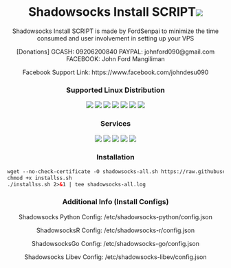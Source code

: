 
<h1 align="center">Shadowsocks Install SCRIPT<img src="https://img.shields.io/badge/Version-3.0-blue.svg"></h1>

<p align="center">Shadowsocks Install SCRIPT is made by FordSenpai to minimize the time consumed and user involvement in setting up your VPS</p>
<p align="center">[Donations] GCASH: 09206200840 PAYPAL: johnford090@gmail.com FACEBOOK: John Ford Mangiliman</p>
<p align="center">Facebook Support Link: https://www.facebook.com/johndesu090</p>

<h3 align="center">Supported Linux Distribution</h3>
<p align="center">
  <a><img src="https://img.shields.io/badge/Support-Ubuntu14-red.svg"></a>
  <a><img src="https://img.shields.io/badge/Support-Ubuntu16-red.svg"></a>
  <a><img src="https://img.shields.io/badge/Support-Ubuntu18-red.svg"></a>
  <a><img src="https://img.shields.io/badge/Support-Debian8-red.svg"></a>
  <a><img src="https://img.shields.io/badge/Support-Debian9-red.svg"></a>
  <a><img src="https://img.shields.io/badge/Support-CentOS6-red.svg"></a>
  <a><img src="https://img.shields.io/badge/Support-CentOS7-red.svg"></a>
</p>
<h3 align="center">Services</h3>
<p align="center">
  <a><img src="https://img.shields.io/badge/Service-Shadowsocks-green.svg"></a>
  <a><img src="https://img.shields.io/badge/Service-ShadowsocksR-green.svg"></a>
  <a><img src="https://img.shields.io/badge/Service-Shadowsocks%20Go-green.svg"></a>
  <a><img src="https://img.shields.io/badge/Service-Shadowsocks%20libev-green.svg"></a>
  <a><img src="https://img.shields.io/badge/Service-Shadowsocks%20Python-green.svg"></a>
 </p>

<h3 align="center">Installation</h3>

<p align="center">
  
  ```html
wget --no-check-certificate -O shadowsocks-all.sh https://raw.githubusercontent.com/johndesu090/shadowsocks_install/master/installss.sh
chmod +x installss.sh
./installss.sh 2>&1 | tee shadowsocks-all.log
  ```

</p>

<h3 align="center">Additional Info (Install Configs)</h3>
<p align="center">
Shadowsocks Python Config: /etc/shadowsocks-python/config.json
  </p>
<p align="center">
ShadowsocksR Config: /etc/shadowsocks-r/config.json
  </p>
<p align="center">
ShadowsocksGo Config: /etc/shadowsocks-go/config.json
  </p>
<p align="center">
Shadowsocks Libev Config: /etc/shadowsocks-libev/config.json
  </p>
